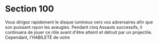 # Section 100

Vous dirigez rapidement le disque lumineux vers vos adversaires 
afin que son puissant rayon les aveugles. Pendant cinq Assauts 
successifs, il continuera de jouer ce rôle avant d'être atteint et 
détruit par un projectile. Cependant, l'HABlLETÉ de votre